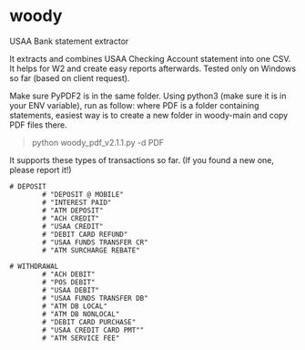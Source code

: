 # woody
USAA Bank statement extractor

It extracts and combines USAA Checking Account statement into one CSV. It helps for W2 and create easy reports afterwards.
Tested only on Windows so far (based on client request).

Make sure PyPDF2 is in the same folder.
Using python3 (make sure it is in your ENV variable), run as follow:
where PDF is a folder containing statements, easiest way is to create a new folder in woody-main and copy PDF files there.
>python  woody_pdf_v2.1.1.py -d PDF


It supports these types of transactions so far. (If you found a new one, please report it!)

    # DEPOSIT
            # "DEPOSIT @ MOBILE"
            # "INTEREST PAID"
            # "ATM DEPOSIT"
            # "ACH CREDIT"
            # "USAA CREDIT"
            # "DEBIT CARD REFUND"
            # "USAA FUNDS TRANSFER CR"
            # "ATM SURCHARGE REBATE"

    # WITHDRAWAL
            # "ACH DEBIT"
            # "POS DEBIT"
            # "USAA DEBIT"
            # "USAA FUNDS TRANSFER DB"
            # "ATM DB LOCAL"
            # "ATM DB NONLOCAL"
            # "DEBIT CARD PURCHASE"
            # "USAA CREDIT CARD PMT""
            # "ATM SERVICE FEE"

